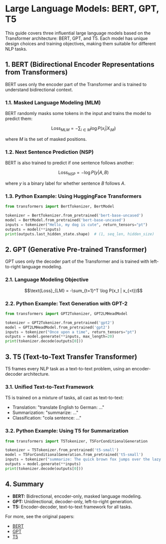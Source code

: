 # Large Language Models: BERT, GPT, T5

This guide covers three influential large language models based on the Transformer architecture: BERT, GPT, and T5. Each model has unique design choices and training objectives, making them suitable for different NLP tasks.

## 1. BERT (Bidirectional Encoder Representations from Transformers)

BERT uses only the encoder part of the Transformer and is trained to understand bidirectional context.

### 1.1. Masked Language Modeling (MLM)
BERT randomly masks some tokens in the input and trains the model to predict them:

```math
\text{Loss}_{MLM} = -\sum_{i \in M} \log P(x_i | X_{\setminus M})
```
where $`M`$ is the set of masked positions.

### 1.2. Next Sentence Prediction (NSP)
BERT is also trained to predict if one sentence follows another:

```math
\text{Loss}_{NSP} = -\log P(y | A, B)
```
where $`y`$ is a binary label for whether sentence $`B`$ follows $`A`$.

### 1.3. Python Example: Using HuggingFace Transformers
```python
from transformers import BertTokenizer, BertModel

tokenizer = BertTokenizer.from_pretrained('bert-base-uncased')
model = BertModel.from_pretrained('bert-base-uncased')
inputs = tokenizer("Hello, my dog is cute", return_tensors="pt")
outputs = model(**inputs)
print(outputs.last_hidden_state.shape)  # (1, seq_len, hidden_size)
```

## 2. GPT (Generative Pre-trained Transformer)

GPT uses only the decoder part of the Transformer and is trained with left-to-right language modeling.

### 2.1. Language Modeling Objective

```math
\text{Loss}_{LM} = -\sum_{t=1}^T \log P(x_t | x_{<t})
```

### 2.2. Python Example: Text Generation with GPT-2
```python
from transformers import GPT2Tokenizer, GPT2LMHeadModel

tokenizer = GPT2Tokenizer.from_pretrained('gpt2')
model = GPT2LMHeadModel.from_pretrained('gpt2')
inputs = tokenizer("Once upon a time", return_tensors="pt")
outputs = model.generate(**inputs, max_length=20)
print(tokenizer.decode(outputs[0]))
```

## 3. T5 (Text-to-Text Transfer Transformer)

T5 frames every NLP task as a text-to-text problem, using an encoder-decoder architecture.

### 3.1. Unified Text-to-Text Framework
T5 is trained on a mixture of tasks, all cast as text-to-text:

- Translation: "translate English to German: ..."
- Summarization: "summarize: ..."
- Classification: "cola sentence: ..."

### 3.2. Python Example: Using T5 for Summarization
```python
from transformers import T5Tokenizer, T5ForConditionalGeneration

tokenizer = T5Tokenizer.from_pretrained('t5-small')
model = T5ForConditionalGeneration.from_pretrained('t5-small')
inputs = tokenizer("summarize: The quick brown fox jumps over the lazy dog.", return_tensors="pt")
outputs = model.generate(**inputs)
print(tokenizer.decode(outputs[0]))
```

## 4. Summary

- **BERT:** Bidirectional, encoder-only, masked language modeling.
- **GPT:** Unidirectional, decoder-only, left-to-right generation.
- **T5:** Encoder-decoder, text-to-text framework for all tasks.

For more, see the original papers:
- [BERT](https://arxiv.org/abs/1810.04805)
- [GPT](https://cdn.openai.com/research-covers/language-unsupervised/language_understanding_paper.pdf)
- [T5](https://arxiv.org/abs/1910.10683) 